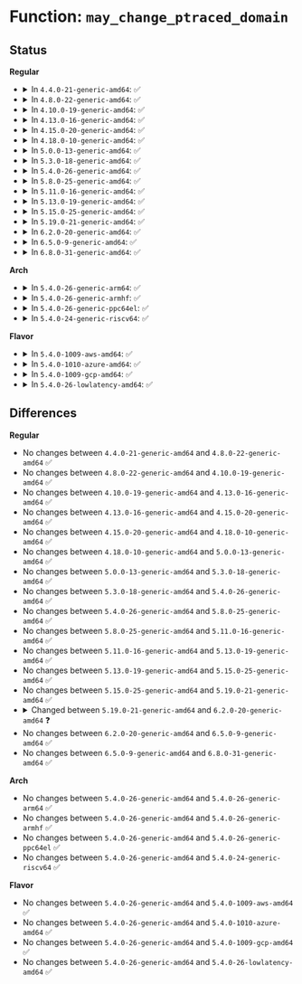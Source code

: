 # Function: <code>may_change_ptraced_domain</code>

## Status
<b>Regular</b>
<ul>
<li>
<details>
<summary>In <code>4.4.0-21-generic-amd64</code>: ✅</summary>

```c
int may_change_ptraced_domain(struct aa_label * to_label, const char * * info)
```

```json
{
  "name": "may_change_ptraced_domain",
  "collision_type": "Unique Static",
  "inline_type": "No",
  "funcs": [
    {
      "addr": 18446744071582492048,
      "name": "may_change_ptraced_domain",
      "external": false,
      "loc": "security/apparmor/domain.c:61",
      "file": "security/apparmor/domain.c",
      "inline": "seen, unknown",
      "caller_inline": [],
      "caller_func": [
        "security/apparmor/domain.c:apparmor_bprm_set_creds",
        "security/apparmor/domain.c:aa_change_hat",
        "security/apparmor/domain.c:aa_change_profile",
        "security/apparmor/domain.c:aa_change_profile"
      ]
    }
  ],
  "symbols": [
    {
      "addr": 18446744071582492048,
      "name": "may_change_ptraced_domain",
      "section": ".text",
      "bind": "STB_LOCAL",
      "size": 153
    }
  ]
}
```
</details>
</li>
<li>
<details>
<summary>In <code>4.8.0-22-generic-amd64</code>: ✅</summary>

```c
int may_change_ptraced_domain(struct aa_label * to_label, const char * * info)
```

```json
{
  "name": "may_change_ptraced_domain",
  "collision_type": "Unique Static",
  "inline_type": "No",
  "funcs": [
    {
      "addr": 18446744071582725456,
      "name": "may_change_ptraced_domain",
      "external": false,
      "loc": "security/apparmor/domain.c:61",
      "file": "security/apparmor/domain.c",
      "inline": "seen, unknown",
      "caller_inline": [],
      "caller_func": [
        "security/apparmor/domain.c:aa_change_profile",
        "security/apparmor/domain.c:aa_change_profile",
        "security/apparmor/domain.c:aa_change_hat",
        "security/apparmor/domain.c:apparmor_bprm_set_creds"
      ]
    }
  ],
  "symbols": [
    {
      "addr": 18446744071582725456,
      "name": "may_change_ptraced_domain",
      "section": ".text",
      "bind": "STB_LOCAL",
      "size": 179
    }
  ]
}
```
</details>
</li>
<li>
<details>
<summary>In <code>4.10.0-19-generic-amd64</code>: ✅</summary>

```c
int may_change_ptraced_domain(struct aa_label * to_label, const char * * info)
```

```json
{
  "name": "may_change_ptraced_domain",
  "collision_type": "Unique Static",
  "inline_type": "No",
  "funcs": [
    {
      "addr": 18446744071582820192,
      "name": "may_change_ptraced_domain",
      "external": false,
      "loc": "security/apparmor/domain.c:61",
      "file": "security/apparmor/domain.c",
      "inline": "seen, unknown",
      "caller_inline": [],
      "caller_func": [
        "security/apparmor/domain.c:aa_change_profile",
        "security/apparmor/domain.c:aa_change_profile",
        "security/apparmor/domain.c:aa_change_hat",
        "security/apparmor/domain.c:apparmor_bprm_set_creds"
      ]
    }
  ],
  "symbols": [
    {
      "addr": 18446744071582820192,
      "name": "may_change_ptraced_domain",
      "section": ".text",
      "bind": "STB_LOCAL",
      "size": 179
    }
  ]
}
```
</details>
</li>
<li>
<details>
<summary>In <code>4.13.0-16-generic-amd64</code>: ✅</summary>

```c
int may_change_ptraced_domain(struct aa_label * to_label, const char * * info)
```

```json
{
  "name": "may_change_ptraced_domain",
  "collision_type": "Unique Static",
  "inline_type": "No",
  "funcs": [
    {
      "addr": 18446744071582908384,
      "name": "may_change_ptraced_domain",
      "external": false,
      "loc": "security/apparmor/domain.c:62",
      "file": "security/apparmor/domain.c",
      "inline": "seen, unknown",
      "caller_inline": [],
      "caller_func": [
        "security/apparmor/domain.c:aa_change_profile",
        "security/apparmor/domain.c:aa_change_profile",
        "security/apparmor/domain.c:aa_change_hat",
        "security/apparmor/domain.c:apparmor_bprm_set_creds"
      ]
    }
  ],
  "symbols": [
    {
      "addr": 18446744071582908384,
      "name": "may_change_ptraced_domain",
      "section": ".text",
      "bind": "STB_LOCAL",
      "size": 145
    }
  ]
}
```
</details>
</li>
<li>
<details>
<summary>In <code>4.15.0-20-generic-amd64</code>: ✅</summary>

```c
int may_change_ptraced_domain(struct aa_label * to_label, const char * * info)
```

```json
{
  "name": "may_change_ptraced_domain",
  "collision_type": "Unique Static",
  "inline_type": "No",
  "funcs": [
    {
      "addr": 18446744071583065952,
      "name": "may_change_ptraced_domain",
      "external": false,
      "loc": "security/apparmor/domain.c:62",
      "file": "security/apparmor/domain.c",
      "inline": "seen, unknown",
      "caller_inline": [],
      "caller_func": [
        "security/apparmor/domain.c:aa_change_profile",
        "security/apparmor/domain.c:aa_change_profile",
        "security/apparmor/domain.c:aa_change_hat",
        "security/apparmor/domain.c:apparmor_bprm_set_creds"
      ]
    }
  ],
  "symbols": [
    {
      "addr": 18446744071583065952,
      "name": "may_change_ptraced_domain",
      "section": ".text",
      "bind": "STB_LOCAL",
      "size": 151
    }
  ]
}
```
</details>
</li>
<li>
<details>
<summary>In <code>4.18.0-10-generic-amd64</code>: ✅</summary>

```c
int may_change_ptraced_domain(struct aa_label * to_label, const char * * info)
```

```json
{
  "name": "may_change_ptraced_domain",
  "collision_type": "Unique Static",
  "inline_type": "No",
  "funcs": [
    {
      "addr": 18446744071583265424,
      "name": "may_change_ptraced_domain",
      "external": false,
      "loc": "security/apparmor/domain.c:63",
      "file": "security/apparmor/domain.c",
      "inline": "seen, unknown",
      "caller_inline": [],
      "caller_func": [
        "security/apparmor/domain.c:aa_change_profile",
        "security/apparmor/domain.c:aa_change_profile",
        "security/apparmor/domain.c:aa_change_hat",
        "security/apparmor/domain.c:apparmor_bprm_set_creds"
      ]
    }
  ],
  "symbols": [
    {
      "addr": 18446744071583265424,
      "name": "may_change_ptraced_domain",
      "section": ".text",
      "bind": "STB_LOCAL",
      "size": 157
    }
  ]
}
```
</details>
</li>
<li>
<details>
<summary>In <code>5.0.0-13-generic-amd64</code>: ✅</summary>

```c
int may_change_ptraced_domain(struct aa_label * to_label, const char * * info)
```

```json
{
  "name": "may_change_ptraced_domain",
  "collision_type": "Unique Static",
  "inline_type": "No",
  "funcs": [
    {
      "addr": 18446744071583386384,
      "name": "may_change_ptraced_domain",
      "external": false,
      "loc": "security/apparmor/domain.c:63",
      "file": "security/apparmor/domain.c",
      "inline": "seen, unknown",
      "caller_inline": [],
      "caller_func": [
        "security/apparmor/domain.c:aa_change_profile",
        "security/apparmor/domain.c:aa_change_profile",
        "security/apparmor/domain.c:aa_change_hat",
        "security/apparmor/domain.c:apparmor_bprm_set_creds"
      ]
    }
  ],
  "symbols": [
    {
      "addr": 18446744071583386384,
      "name": "may_change_ptraced_domain",
      "section": ".text",
      "bind": "STB_LOCAL",
      "size": 157
    }
  ]
}
```
</details>
</li>
<li>
<details>
<summary>In <code>5.3.0-18-generic-amd64</code>: ✅</summary>

```c
int may_change_ptraced_domain(struct aa_label * to_label, const char * * info)
```

```json
{
  "name": "may_change_ptraced_domain",
  "collision_type": "Unique Static",
  "inline_type": "No",
  "funcs": [
    {
      "addr": 18446744071583573184,
      "name": "may_change_ptraced_domain",
      "external": false,
      "loc": "security/apparmor/domain.c:59",
      "file": "security/apparmor/domain.c",
      "inline": "seen, unknown",
      "caller_inline": [],
      "caller_func": [
        "security/apparmor/domain.c:aa_change_profile",
        "security/apparmor/domain.c:aa_change_profile",
        "security/apparmor/domain.c:aa_change_hat",
        "security/apparmor/domain.c:apparmor_bprm_set_creds"
      ]
    }
  ],
  "symbols": [
    {
      "addr": 18446744071583573184,
      "name": "may_change_ptraced_domain",
      "section": ".text",
      "bind": "STB_LOCAL",
      "size": 147
    }
  ]
}
```
</details>
</li>
<li>
<details>
<summary>In <code>5.4.0-26-generic-amd64</code>: ✅</summary>

```c
int may_change_ptraced_domain(struct aa_label * to_label, const char * * info)
```

```json
{
  "name": "may_change_ptraced_domain",
  "collision_type": "Unique Static",
  "inline_type": "No",
  "funcs": [
    {
      "addr": 18446744071583678592,
      "name": "may_change_ptraced_domain",
      "external": false,
      "loc": "security/apparmor/domain.c:59",
      "file": "security/apparmor/domain.c",
      "inline": "seen, unknown",
      "caller_inline": [],
      "caller_func": [
        "security/apparmor/domain.c:aa_change_profile",
        "security/apparmor/domain.c:aa_change_profile",
        "security/apparmor/domain.c:aa_change_hat",
        "security/apparmor/domain.c:apparmor_bprm_set_creds"
      ]
    }
  ],
  "symbols": [
    {
      "addr": 18446744071583678592,
      "name": "may_change_ptraced_domain",
      "section": ".text",
      "bind": "STB_LOCAL",
      "size": 147
    }
  ]
}
```
</details>
</li>
<li>
<details>
<summary>In <code>5.8.0-25-generic-amd64</code>: ✅</summary>

```c
int may_change_ptraced_domain(struct aa_label * to_label, const char * * info)
```

```json
{
  "name": "may_change_ptraced_domain",
  "collision_type": "Unique Static",
  "inline_type": "No",
  "funcs": [
    {
      "addr": 18446744071584039664,
      "name": "may_change_ptraced_domain",
      "external": false,
      "loc": "security/apparmor/domain.c:59",
      "file": "security/apparmor/domain.c",
      "inline": "seen, unknown",
      "caller_inline": [],
      "caller_func": [
        "security/apparmor/domain.c:aa_change_profile",
        "security/apparmor/domain.c:aa_change_profile",
        "security/apparmor/domain.c:aa_change_hat",
        "security/apparmor/domain.c:apparmor_bprm_creds_for_exec"
      ]
    }
  ],
  "symbols": [
    {
      "addr": 18446744071584039664,
      "name": "may_change_ptraced_domain",
      "section": ".text",
      "bind": "STB_LOCAL",
      "size": 177
    }
  ]
}
```
</details>
</li>
<li>
<details>
<summary>In <code>5.11.0-16-generic-amd64</code>: ✅</summary>

```c
int may_change_ptraced_domain(struct aa_label * to_label, const char * * info)
```

```json
{
  "name": "may_change_ptraced_domain",
  "collision_type": "Unique Static",
  "inline_type": "No",
  "funcs": [
    {
      "addr": 18446744071584158768,
      "name": "may_change_ptraced_domain",
      "external": false,
      "loc": "security/apparmor/domain.c:59",
      "file": "security/apparmor/domain.c",
      "inline": "seen, unknown",
      "caller_inline": [],
      "caller_func": [
        "security/apparmor/domain.c:aa_change_profile",
        "security/apparmor/domain.c:aa_change_profile",
        "security/apparmor/domain.c:aa_change_hat",
        "security/apparmor/domain.c:apparmor_bprm_creds_for_exec"
      ]
    }
  ],
  "symbols": [
    {
      "addr": 18446744071584158768,
      "name": "may_change_ptraced_domain",
      "section": ".text",
      "bind": "STB_LOCAL",
      "size": 185
    }
  ]
}
```
</details>
</li>
<li>
<details>
<summary>In <code>5.13.0-19-generic-amd64</code>: ✅</summary>

```c
int may_change_ptraced_domain(struct aa_label * to_label, const char * * info)
```

```json
{
  "name": "may_change_ptraced_domain",
  "collision_type": "Unique Static",
  "inline_type": "No",
  "funcs": [
    {
      "addr": 18446744071584185760,
      "name": "may_change_ptraced_domain",
      "external": false,
      "loc": "security/apparmor/domain.c:61",
      "file": "security/apparmor/domain.c",
      "inline": "seen, unknown",
      "caller_inline": [],
      "caller_func": [
        "security/apparmor/domain.c:aa_change_profile",
        "security/apparmor/domain.c:aa_change_profile",
        "security/apparmor/domain.c:aa_change_hat",
        "security/apparmor/domain.c:apparmor_bprm_creds_for_exec"
      ]
    }
  ],
  "symbols": [
    {
      "addr": 18446744071584185760,
      "name": "may_change_ptraced_domain",
      "section": ".text",
      "bind": "STB_LOCAL",
      "size": 185
    }
  ]
}
```
</details>
</li>
<li>
<details>
<summary>In <code>5.15.0-25-generic-amd64</code>: ✅</summary>

```c
int may_change_ptraced_domain(struct aa_label * to_label, const char * * info)
```

```json
{
  "name": "may_change_ptraced_domain",
  "collision_type": "Unique Static",
  "inline_type": "No",
  "funcs": [
    {
      "addr": 18446744071584570784,
      "name": "may_change_ptraced_domain",
      "external": false,
      "loc": "security/apparmor/domain.c:61",
      "file": "security/apparmor/domain.c",
      "inline": "seen, unknown",
      "caller_inline": [],
      "caller_func": [
        "security/apparmor/domain.c:aa_change_profile",
        "security/apparmor/domain.c:aa_change_profile",
        "security/apparmor/domain.c:aa_change_hat",
        "security/apparmor/domain.c:apparmor_bprm_creds_for_exec"
      ]
    }
  ],
  "symbols": [
    {
      "addr": 18446744071584570784,
      "name": "may_change_ptraced_domain",
      "section": ".text",
      "bind": "STB_LOCAL",
      "size": 185
    }
  ]
}
```
</details>
</li>
<li>
<details>
<summary>In <code>5.19.0-21-generic-amd64</code>: ✅</summary>

```c
int may_change_ptraced_domain(struct aa_label * to_label, const char * * info)
```

```json
{
  "name": "may_change_ptraced_domain",
  "collision_type": "Unique Static",
  "inline_type": "No",
  "funcs": [
    {
      "addr": 18446744071585215616,
      "name": "may_change_ptraced_domain",
      "external": false,
      "loc": "security/apparmor/domain.c:42",
      "file": "security/apparmor/domain.c",
      "inline": "seen, unknown",
      "caller_inline": [],
      "caller_func": [
        "security/apparmor/domain.c:aa_change_profile",
        "security/apparmor/domain.c:aa_change_profile",
        "security/apparmor/domain.c:aa_change_hat",
        "security/apparmor/domain.c:apparmor_bprm_creds_for_exec"
      ]
    }
  ],
  "symbols": [
    {
      "addr": 18446744071585215616,
      "name": "may_change_ptraced_domain",
      "section": ".text",
      "bind": "STB_LOCAL",
      "size": 215
    }
  ]
}
```
</details>
</li>
<li>
<details>
<summary>In <code>6.2.0-20-generic-amd64</code>: ✅</summary>

```c
int may_change_ptraced_domain(const struct cred * to_cred, struct aa_label * to_label, const char * * info)
```

```json
{
  "name": "may_change_ptraced_domain",
  "collision_type": "Unique Static",
  "inline_type": "No",
  "funcs": [
    {
      "addr": 18446744071585947888,
      "name": "may_change_ptraced_domain",
      "external": false,
      "loc": "security/apparmor/domain.c:43",
      "file": "security/apparmor/domain.c",
      "inline": "seen, unknown",
      "caller_inline": [],
      "caller_func": [
        "security/apparmor/domain.c:aa_change_profile",
        "security/apparmor/domain.c:aa_change_profile",
        "security/apparmor/domain.c:aa_change_hat",
        "security/apparmor/domain.c:apparmor_bprm_creds_for_exec"
      ]
    }
  ],
  "symbols": [
    {
      "addr": 18446744071585947888,
      "name": "may_change_ptraced_domain",
      "section": ".text",
      "bind": "STB_LOCAL",
      "size": 296
    }
  ]
}
```
</details>
</li>
<li>
<details>
<summary>In <code>6.5.0-9-generic-amd64</code>: ✅</summary>

```c
int may_change_ptraced_domain(const struct cred * to_cred, struct aa_label * to_label, const char * * info)
```

```json
{
  "name": "may_change_ptraced_domain",
  "collision_type": "Unique Static",
  "inline_type": "No",
  "funcs": [
    {
      "addr": 18446744071586180800,
      "name": "may_change_ptraced_domain",
      "external": false,
      "loc": "security/apparmor/domain.c:43",
      "file": "security/apparmor/domain.c",
      "inline": "seen, unknown",
      "caller_inline": [],
      "caller_func": [
        "security/apparmor/domain.c:aa_change_profile",
        "security/apparmor/domain.c:aa_change_profile",
        "security/apparmor/domain.c:aa_change_hat",
        "security/apparmor/domain.c:apparmor_bprm_creds_for_exec"
      ]
    }
  ],
  "symbols": [
    {
      "addr": 18446744071586180800,
      "name": "may_change_ptraced_domain",
      "section": ".text",
      "bind": "STB_LOCAL",
      "size": 296
    }
  ]
}
```
</details>
</li>
<li>
<details>
<summary>In <code>6.8.0-31-generic-amd64</code>: ✅</summary>

```c
int may_change_ptraced_domain(const struct cred * to_cred, struct aa_label * to_label, const char * * info)
```

```json
{
  "name": "may_change_ptraced_domain",
  "collision_type": "Unique Static",
  "inline_type": "No",
  "funcs": [
    {
      "addr": 18446744071586432080,
      "name": "may_change_ptraced_domain",
      "external": false,
      "loc": "security/apparmor/domain.c:43",
      "file": "security/apparmor/domain.c",
      "inline": "seen, unknown",
      "caller_inline": [],
      "caller_func": [
        "security/apparmor/domain.c:aa_change_profile",
        "security/apparmor/domain.c:aa_change_profile",
        "security/apparmor/domain.c:aa_change_hat",
        "security/apparmor/domain.c:apparmor_bprm_creds_for_exec"
      ]
    }
  ],
  "symbols": [
    {
      "addr": 18446744071586432080,
      "name": "may_change_ptraced_domain",
      "section": ".text",
      "bind": "STB_LOCAL",
      "size": 297
    }
  ]
}
```
</details>
</li>
</ul>
<b>Arch</b>
<ul>
<li>
<details>
<summary>In <code>5.4.0-26-generic-arm64</code>: ✅</summary>

```c
int may_change_ptraced_domain(struct aa_label * to_label, const char * * info)
```

```json
{
  "name": "may_change_ptraced_domain",
  "collision_type": "Unique Static",
  "inline_type": "No",
  "funcs": [
    {
      "addr": 18446603336495471504,
      "name": "may_change_ptraced_domain",
      "external": false,
      "loc": "security/apparmor/domain.c:59",
      "file": "security/apparmor/domain.c",
      "inline": "seen, unknown",
      "caller_inline": [],
      "caller_func": [
        "security/apparmor/domain.c:aa_change_profile",
        "security/apparmor/domain.c:aa_change_profile",
        "security/apparmor/domain.c:aa_change_hat",
        "security/apparmor/domain.c:apparmor_bprm_set_creds"
      ]
    }
  ],
  "symbols": [
    {
      "addr": 18446603336495471504,
      "name": "may_change_ptraced_domain",
      "section": ".text",
      "bind": "STB_LOCAL",
      "size": 192
    }
  ]
}
```
</details>
</li>
<li>
<details>
<summary>In <code>5.4.0-26-generic-armhf</code>: ✅</summary>

```c
int may_change_ptraced_domain(struct aa_label * to_label, const char * * info)
```

```json
{
  "name": "may_change_ptraced_domain",
  "collision_type": "Unique Static",
  "inline_type": "No",
  "funcs": [
    {
      "addr": 3228837796,
      "name": "may_change_ptraced_domain",
      "external": false,
      "loc": "security/apparmor/domain.c:59",
      "file": "security/apparmor/domain.c",
      "inline": "seen, unknown",
      "caller_inline": [],
      "caller_func": [
        "security/apparmor/domain.c:aa_change_profile",
        "security/apparmor/domain.c:aa_change_profile",
        "security/apparmor/domain.c:aa_change_hat",
        "security/apparmor/domain.c:apparmor_bprm_set_creds"
      ]
    }
  ],
  "symbols": [
    {
      "addr": 3228837796,
      "name": "may_change_ptraced_domain",
      "section": ".text",
      "bind": "STB_LOCAL",
      "size": 180
    }
  ]
}
```
</details>
</li>
<li>
<details>
<summary>In <code>5.4.0-26-generic-ppc64el</code>: ✅</summary>

```c
int may_change_ptraced_domain(struct aa_label * to_label, const char * * info)
```

```json
{
  "name": "may_change_ptraced_domain",
  "collision_type": "Unique Static",
  "inline_type": "No",
  "funcs": [
    {
      "addr": 13835058055289527008,
      "name": "may_change_ptraced_domain",
      "external": false,
      "loc": "security/apparmor/domain.c:59",
      "file": "security/apparmor/domain.c",
      "inline": "seen, unknown",
      "caller_inline": [],
      "caller_func": [
        "security/apparmor/domain.c:aa_change_profile",
        "security/apparmor/domain.c:aa_change_profile",
        "security/apparmor/domain.c:aa_change_hat",
        "security/apparmor/domain.c:apparmor_bprm_set_creds"
      ]
    }
  ],
  "symbols": [
    {
      "addr": 13835058055289527008,
      "name": "may_change_ptraced_domain",
      "section": ".text",
      "bind": "STB_LOCAL",
      "size": 296
    }
  ]
}
```
</details>
</li>
<li>
<details>
<summary>In <code>5.4.0-24-generic-riscv64</code>: ✅</summary>

```c
int may_change_ptraced_domain(struct aa_label * to_label, const char * * info)
```

```json
{
  "name": "may_change_ptraced_domain",
  "collision_type": "Unique Static",
  "inline_type": "No",
  "funcs": [
    {
      "addr": 18446743936274658250,
      "name": "may_change_ptraced_domain",
      "external": false,
      "loc": "security/apparmor/domain.c:59",
      "file": "security/apparmor/domain.c",
      "inline": "seen, unknown",
      "caller_inline": [],
      "caller_func": [
        "security/apparmor/domain.c:aa_change_profile",
        "security/apparmor/domain.c:aa_change_profile",
        "security/apparmor/domain.c:aa_change_hat",
        "security/apparmor/domain.c:apparmor_bprm_set_creds"
      ]
    }
  ],
  "symbols": [
    {
      "addr": 18446743936274658250,
      "name": "may_change_ptraced_domain",
      "section": ".text",
      "bind": "STB_LOCAL",
      "size": 144
    }
  ]
}
```
</details>
</li>
</ul>
<b>Flavor</b>
<ul>
<li>
<details>
<summary>In <code>5.4.0-1009-aws-amd64</code>: ✅</summary>

```c
int may_change_ptraced_domain(struct aa_label * to_label, const char * * info)
```

```json
{
  "name": "may_change_ptraced_domain",
  "collision_type": "Unique Static",
  "inline_type": "No",
  "funcs": [
    {
      "addr": 18446744071583647328,
      "name": "may_change_ptraced_domain",
      "external": false,
      "loc": "security/apparmor/domain.c:59",
      "file": "security/apparmor/domain.c",
      "inline": "seen, unknown",
      "caller_inline": [],
      "caller_func": [
        "security/apparmor/domain.c:aa_change_profile",
        "security/apparmor/domain.c:aa_change_profile",
        "security/apparmor/domain.c:aa_change_hat",
        "security/apparmor/domain.c:apparmor_bprm_set_creds"
      ]
    }
  ],
  "symbols": [
    {
      "addr": 18446744071583647328,
      "name": "may_change_ptraced_domain",
      "section": ".text",
      "bind": "STB_LOCAL",
      "size": 147
    }
  ]
}
```
</details>
</li>
<li>
<details>
<summary>In <code>5.4.0-1010-azure-amd64</code>: ✅</summary>

```c
int may_change_ptraced_domain(struct aa_label * to_label, const char * * info)
```

```json
{
  "name": "may_change_ptraced_domain",
  "collision_type": "Unique Static",
  "inline_type": "No",
  "funcs": [
    {
      "addr": 18446744071583584384,
      "name": "may_change_ptraced_domain",
      "external": false,
      "loc": "security/apparmor/domain.c:59",
      "file": "security/apparmor/domain.c",
      "inline": "seen, unknown",
      "caller_inline": [],
      "caller_func": [
        "security/apparmor/domain.c:aa_change_profile",
        "security/apparmor/domain.c:aa_change_profile",
        "security/apparmor/domain.c:aa_change_hat",
        "security/apparmor/domain.c:apparmor_bprm_set_creds"
      ]
    }
  ],
  "symbols": [
    {
      "addr": 18446744071583584384,
      "name": "may_change_ptraced_domain",
      "section": ".text",
      "bind": "STB_LOCAL",
      "size": 147
    }
  ]
}
```
</details>
</li>
<li>
<details>
<summary>In <code>5.4.0-1009-gcp-amd64</code>: ✅</summary>

```c
int may_change_ptraced_domain(struct aa_label * to_label, const char * * info)
```

```json
{
  "name": "may_change_ptraced_domain",
  "collision_type": "Unique Static",
  "inline_type": "No",
  "funcs": [
    {
      "addr": 18446744071583631104,
      "name": "may_change_ptraced_domain",
      "external": false,
      "loc": "security/apparmor/domain.c:59",
      "file": "security/apparmor/domain.c",
      "inline": "seen, unknown",
      "caller_inline": [],
      "caller_func": [
        "security/apparmor/domain.c:aa_change_profile",
        "security/apparmor/domain.c:aa_change_profile",
        "security/apparmor/domain.c:aa_change_hat",
        "security/apparmor/domain.c:apparmor_bprm_set_creds"
      ]
    }
  ],
  "symbols": [
    {
      "addr": 18446744071583631104,
      "name": "may_change_ptraced_domain",
      "section": ".text",
      "bind": "STB_LOCAL",
      "size": 147
    }
  ]
}
```
</details>
</li>
<li>
<details>
<summary>In <code>5.4.0-26-lowlatency-amd64</code>: ✅</summary>

```c
int may_change_ptraced_domain(struct aa_label * to_label, const char * * info)
```

```json
{
  "name": "may_change_ptraced_domain",
  "collision_type": "Unique Static",
  "inline_type": "No",
  "funcs": [
    {
      "addr": 18446744071583729168,
      "name": "may_change_ptraced_domain",
      "external": false,
      "loc": "security/apparmor/domain.c:59",
      "file": "security/apparmor/domain.c",
      "inline": "seen, unknown",
      "caller_inline": [],
      "caller_func": [
        "security/apparmor/domain.c:aa_change_profile",
        "security/apparmor/domain.c:aa_change_profile",
        "security/apparmor/domain.c:aa_change_hat",
        "security/apparmor/domain.c:apparmor_bprm_set_creds"
      ]
    }
  ],
  "symbols": [
    {
      "addr": 18446744071583729168,
      "name": "may_change_ptraced_domain",
      "section": ".text",
      "bind": "STB_LOCAL",
      "size": 172
    }
  ]
}
```
</details>
</li>
</ul>

## Differences
<b>Regular</b>
<ul>
<li>
No changes between <code>4.4.0-21-generic-amd64</code> and <code>4.8.0-22-generic-amd64</code> ✅
</li>
<li>
No changes between <code>4.8.0-22-generic-amd64</code> and <code>4.10.0-19-generic-amd64</code> ✅
</li>
<li>
No changes between <code>4.10.0-19-generic-amd64</code> and <code>4.13.0-16-generic-amd64</code> ✅
</li>
<li>
No changes between <code>4.13.0-16-generic-amd64</code> and <code>4.15.0-20-generic-amd64</code> ✅
</li>
<li>
No changes between <code>4.15.0-20-generic-amd64</code> and <code>4.18.0-10-generic-amd64</code> ✅
</li>
<li>
No changes between <code>4.18.0-10-generic-amd64</code> and <code>5.0.0-13-generic-amd64</code> ✅
</li>
<li>
No changes between <code>5.0.0-13-generic-amd64</code> and <code>5.3.0-18-generic-amd64</code> ✅
</li>
<li>
No changes between <code>5.3.0-18-generic-amd64</code> and <code>5.4.0-26-generic-amd64</code> ✅
</li>
<li>
No changes between <code>5.4.0-26-generic-amd64</code> and <code>5.8.0-25-generic-amd64</code> ✅
</li>
<li>
No changes between <code>5.8.0-25-generic-amd64</code> and <code>5.11.0-16-generic-amd64</code> ✅
</li>
<li>
No changes between <code>5.11.0-16-generic-amd64</code> and <code>5.13.0-19-generic-amd64</code> ✅
</li>
<li>
No changes between <code>5.13.0-19-generic-amd64</code> and <code>5.15.0-25-generic-amd64</code> ✅
</li>
<li>
No changes between <code>5.15.0-25-generic-amd64</code> and <code>5.19.0-21-generic-amd64</code> ✅
</li>
<li>
<details>
<summary>Changed between <code>5.19.0-21-generic-amd64</code> and <code>6.2.0-20-generic-amd64</code> ❓</summary>
<ul>
<li>
<b>Param added. </b>
<code>const struct cred * to_cred</code>
</li>
<li>
<b>Param reordered. </b>
<code>to_label, info</code> ➡️ <code>to_cred, to_label, info</code>
</li>
</ul>
</details>
</li>
<li>
No changes between <code>6.2.0-20-generic-amd64</code> and <code>6.5.0-9-generic-amd64</code> ✅
</li>
<li>
No changes between <code>6.5.0-9-generic-amd64</code> and <code>6.8.0-31-generic-amd64</code> ✅
</li>
</ul>
<b>Arch</b>
<ul>
<li>
No changes between <code>5.4.0-26-generic-amd64</code> and <code>5.4.0-26-generic-arm64</code> ✅
</li>
<li>
No changes between <code>5.4.0-26-generic-amd64</code> and <code>5.4.0-26-generic-armhf</code> ✅
</li>
<li>
No changes between <code>5.4.0-26-generic-amd64</code> and <code>5.4.0-26-generic-ppc64el</code> ✅
</li>
<li>
No changes between <code>5.4.0-26-generic-amd64</code> and <code>5.4.0-24-generic-riscv64</code> ✅
</li>
</ul>
<b>Flavor</b>
<ul>
<li>
No changes between <code>5.4.0-26-generic-amd64</code> and <code>5.4.0-1009-aws-amd64</code> ✅
</li>
<li>
No changes between <code>5.4.0-26-generic-amd64</code> and <code>5.4.0-1010-azure-amd64</code> ✅
</li>
<li>
No changes between <code>5.4.0-26-generic-amd64</code> and <code>5.4.0-1009-gcp-amd64</code> ✅
</li>
<li>
No changes between <code>5.4.0-26-generic-amd64</code> and <code>5.4.0-26-lowlatency-amd64</code> ✅
</li>
</ul>
